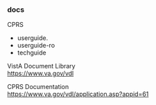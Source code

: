 ### docs

CPRS  
 - userguide. 
 - userguide-ro
 - techguide



VistA Document Library  
	https://www.va.gov/vdl  
	
CPRS Documentation  
   https://www.va.gov/vdl/application.asp?appid=61  


